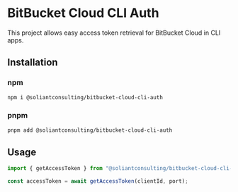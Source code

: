 # BitBucket Cloud CLI Auth

This project allows easy access token retrieval for BitBucket Cloud in CLI apps.

## Installation

### npm
```bash
npm i @soliantconsulting/bitbucket-cloud-cli-auth
```

### pnpm
```bash
pnpm add @soliantconsulting/bitbucket-cloud-cli-auth
```


## Usage

```typescript
import { getAccessToken } from "@soliantconsulting/bitbucket-cloud-cli-auth";

const accessToken = await getAccessToken(clientId, port);
```
